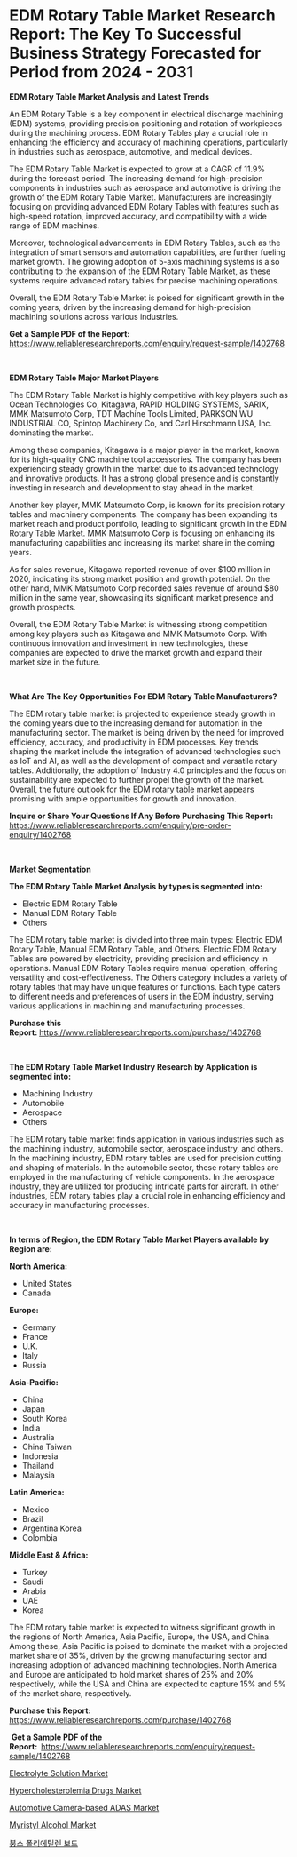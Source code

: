 <p><h1>EDM Rotary Table Market Research Report: The Key To Successful Business Strategy Forecasted for Period from 2024 - 2031</h1></p><p><strong>EDM Rotary Table Market Analysis and Latest Trends</strong></p>
<p><p>An EDM Rotary Table is a key component in electrical discharge machining (EDM) systems, providing precision positioning and rotation of workpieces during the machining process. EDM Rotary Tables play a crucial role in enhancing the efficiency and accuracy of machining operations, particularly in industries such as aerospace, automotive, and medical devices.</p><p>The EDM Rotary Table Market is expected to grow at a CAGR of 11.9% during the forecast period. The increasing demand for high-precision components in industries such as aerospace and automotive is driving the growth of the EDM Rotary Table Market. Manufacturers are increasingly focusing on providing advanced EDM Rotary Tables with features such as high-speed rotation, improved accuracy, and compatibility with a wide range of EDM machines.</p><p>Moreover, technological advancements in EDM Rotary Tables, such as the integration of smart sensors and automation capabilities, are further fueling market growth. The growing adoption of 5-axis machining systems is also contributing to the expansion of the EDM Rotary Table Market, as these systems require advanced rotary tables for precise machining operations.</p><p>Overall, the EDM Rotary Table Market is poised for significant growth in the coming years, driven by the increasing demand for high-precision machining solutions across various industries.</p></p>
<p><strong>Get a Sample PDF of the Report:&nbsp;</strong> <a href="https://www.reliableresearchreports.com/enquiry/request-sample/1402768">https://www.reliableresearchreports.com/enquiry/request-sample/1402768</a></p>
<p>&nbsp;</p>
<p><strong>EDM Rotary Table Major Market Players</strong></p>
<p><p>The EDM Rotary Table Market is highly competitive with key players such as Ocean Technologies Co, Kitagawa, RAPID HOLDING SYSTEMS, SARIX, MMK Matsumoto Corp, TDT Machine Tools Limited, PARKSON WU INDUSTRIAL CO, Spintop Machinery Co, and Carl Hirschmann USA, Inc. dominating the market.</p><p>Among these companies, Kitagawa is a major player in the market, known for its high-quality CNC machine tool accessories. The company has been experiencing steady growth in the market due to its advanced technology and innovative products. It has a strong global presence and is constantly investing in research and development to stay ahead in the market.</p><p>Another key player, MMK Matsumoto Corp, is known for its precision rotary tables and machinery components. The company has been expanding its market reach and product portfolio, leading to significant growth in the EDM Rotary Table Market. MMK Matsumoto Corp is focusing on enhancing its manufacturing capabilities and increasing its market share in the coming years.</p><p>As for sales revenue, Kitagawa reported revenue of over $100 million in 2020, indicating its strong market position and growth potential. On the other hand, MMK Matsumoto Corp recorded sales revenue of around $80 million in the same year, showcasing its significant market presence and growth prospects.</p><p>Overall, the EDM Rotary Table Market is witnessing strong competition among key players such as Kitagawa and MMK Matsumoto Corp. With continuous innovation and investment in new technologies, these companies are expected to drive the market growth and expand their market size in the future.</p></p>
<p>&nbsp;</p>
<p><strong>What Are The Key Opportunities For EDM Rotary Table Manufacturers?</strong></p>
<p><p>The EDM rotary table market is projected to experience steady growth in the coming years due to the increasing demand for automation in the manufacturing sector. The market is being driven by the need for improved efficiency, accuracy, and productivity in EDM processes. Key trends shaping the market include the integration of advanced technologies such as IoT and AI, as well as the development of compact and versatile rotary tables. Additionally, the adoption of Industry 4.0 principles and the focus on sustainability are expected to further propel the growth of the market. Overall, the future outlook for the EDM rotary table market appears promising with ample opportunities for growth and innovation.</p></p>
<p><strong>Inquire or Share Your Questions If Any Before Purchasing This Report:</strong> <a href="https://www.reliableresearchreports.com/enquiry/pre-order-enquiry/1402768">https://www.reliableresearchreports.com/enquiry/pre-order-enquiry/1402768</a></p>
<p>&nbsp;</p>
<p><strong>Market Segmentation</strong></p>
<p><strong>The EDM Rotary Table Market Analysis by types is segmented into:</strong></p>
<p><ul><li>Electric EDM Rotary Table</li><li>Manual EDM Rotary Table</li><li>Others</li></ul></p>
<p><p>The EDM rotary table market is divided into three main types: Electric EDM Rotary Table, Manual EDM Rotary Table, and Others. Electric EDM Rotary Tables are powered by electricity, providing precision and efficiency in operations. Manual EDM Rotary Tables require manual operation, offering versatility and cost-effectiveness. The Others category includes a variety of rotary tables that may have unique features or functions. Each type caters to different needs and preferences of users in the EDM industry, serving various applications in machining and manufacturing processes.</p></p>
<p><strong>Purchase this Report:&nbsp;</strong><a href="https://www.reliableresearchreports.com/purchase/1402768">https://www.reliableresearchreports.com/purchase/1402768</a></p>
<p>&nbsp;</p>
<p><strong>The EDM Rotary Table Market Industry Research by Application is segmented into:</strong></p>
<p><ul><li>Machining Industry</li><li>Automobile</li><li>Aerospace</li><li>Others</li></ul></p>
<p><p>The EDM rotary table market finds application in various industries such as the machining industry, automobile sector, aerospace industry, and others. In the machining industry, EDM rotary tables are used for precision cutting and shaping of materials. In the automobile sector, these rotary tables are employed in the manufacturing of vehicle components. In the aerospace industry, they are utilized for producing intricate parts for aircraft. In other industries, EDM rotary tables play a crucial role in enhancing efficiency and accuracy in manufacturing processes.</p></p>
<p>&nbsp;</p>
<p><strong>In terms of Region, the EDM Rotary Table Market Players available by Region are:</strong></p>
<p>
    <p> <strong> North America: </strong>
        <ul>
            <li>United States</li>
            <li>Canada</li>
        </ul>
        </p> 
    <p> <strong> Europe: </strong>
        <ul>
            <li>Germany</li>
            <li>France</li>
            <li>U.K.</li>
            <li>Italy</li>
            <li>Russia</li>
        </ul>
        </p> 
    <p> <strong> Asia-Pacific: </strong>
        <ul>
            <li>China</li>
            <li>Japan</li>
            <li>South Korea</li>
            <li>India</li>
            <li>Australia</li>
            <li>China Taiwan</li>
            <li>Indonesia</li>
            <li>Thailand</li>
            <li>Malaysia</li>
        </ul>
        </p> 
    <p> <strong> Latin America: </strong>
        <ul>
            <li>Mexico</li>
            <li>Brazil</li>
            <li>Argentina Korea</li>
            <li>Colombia</li>
        </ul>
        </p> 
    <p> <strong> Middle East & Africa: </strong>
        <ul>
            <li>Turkey</li>
            <li>Saudi</li>
            <li>Arabia</li>
            <li>UAE</li>
            <li>Korea</li>
        </ul>
    </p>
    </p>
<p><p>The EDM rotary table market is expected to witness significant growth in the regions of North America, Asia Pacific, Europe, the USA, and China. Among these, Asia Pacific is poised to dominate the market with a projected market share of 35%, driven by the growing manufacturing sector and increasing adoption of advanced machining technologies. North America and Europe are anticipated to hold market shares of 25% and 20% respectively, while the USA and China are expected to capture 15% and 5% of the market share, respectively.</p></p>
<p><strong>Purchase this Report: </strong><a href="https://www.reliableresearchreports.com/purchase/1402768">https://www.reliableresearchreports.com/purchase/1402768</a></p>
<p>&nbsp;<strong>Get a Sample PDF of the Report:&nbsp;&nbsp;</strong><a href="https://www.reliableresearchreports.com/enquiry/request-sample/1402768">https://www.reliableresearchreports.com/enquiry/request-sample/1402768</a></p>
<p><strong></strong></p>
<p><p><a href="https://view.publitas.com/reportprime-1/electrolyte-solution-market-challenges-opportunities-and-growth-drivers-and-major-market-players-forecasted-for-period-from-2024-2031/">Electrolyte Solution Market</a></p><p><a href="https://angry-finch-aaf.notion.site/Hypercholesterolemia-Drugs-Market-Size-Growing-and-Forecasted-for-period-from-2024-2031-and-provid-0d3f6f44fc164ade80d200ce39dbbc68">Hypercholesterolemia Drugs Market</a></p><p><a href="https://pretty-mail-caf.notion.site/Automotive-Camera-based-ADAS-Market-Size-Focuses-on-Market-Dynamics-In-Depth-Analysis-and-Future-Pr-f16c1c09144341d2b7ab7aebbc420672">Automotive Camera-based ADAS Market</a></p><p><a href="https://view.publitas.com/reportprime-1/myristyl-alcohol-market-size-and-examines-its-market-scope-with-a-primary-focus-on-growth-opportunities-and-forecasted-trends-spanning-from-2024-to-2031/">Myristyl Alcohol Market</a></p><p><a href="https://medium.com/@theothessalian/%EB%B3%B4%EB%A0%88%EC%9D%B4%ED%8A%B8-%ED%8F%B4%EB%A6%AC%EC%97%90%ED%8B%B8%EB%A0%8C-%EB%B3%B4%EB%93%9C-%EC%8B%9C%EC%9E%A5-%EC%84%B1%EA%B3%B5%EC%A0%81%EC%9D%B8-%EB%B9%84%EC%A6%88%EB%8B%88%EC%8A%A4-%EC%A0%84%EB%9E%B5%EC%9D%98-%EC%97%B4%EC%87%A0-2031%EB%85%84%EA%B9%8C%EC%A7%80-%EC%98%88%EC%B8%A1-8b7757e3f238">붕소 폴리에틸렌 보드</a></p></p>